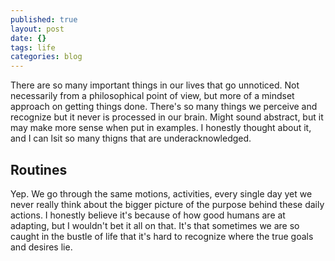 ```yaml
---
published: true
layout: post
date: {}
tags: life
categories: blog
---
```

There are so many important things in our lives that go unnoticed. Not necessarily from a philosophical point of view, but more of a mindset approach on getting things done. There's so many things we perceive and recognize but it never is processed in our brain. Might sound abstract, but it may make more sense when put in examples. I honestly thought about it, and I can lsit so many thigns that are underacknowledged.

## Routines

Yep. We go through the same motions, activities, every single day yet we never really think about the bigger picture of the purpose behind these daily actions. I honestly believe it's because of how good humans are at adapting, but I wouldn't bet it all on that. It's that sometimes we are so caught in the bustle of life that it's hard to recognize where the true goals and desires lie. 


